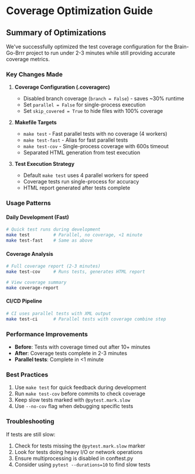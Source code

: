 # Coverage Optimization Guide

## Summary of Optimizations

We've successfully optimized the test coverage configuration for the Brain-Go-Brrr project to run under 2-3 minutes while still providing accurate coverage metrics.

### Key Changes Made

1. **Coverage Configuration (.coveragerc)**
   - Disabled branch coverage (`branch = False`) - saves ~30% runtime
   - Set `parallel = False` for single-process execution
   - Set `skip_covered = True` to hide files with 100% coverage

2. **Makefile Targets**
   - `make test` - Fast parallel tests with no coverage (4 workers)
   - `make test-fast` - Alias for fast parallel tests
   - `make test-cov` - Single-process coverage with 600s timeout
   - Separated HTML generation from test execution

3. **Test Execution Strategy**
   - Default `make test` uses 4 parallel workers for speed
   - Coverage tests run single-process for accuracy
   - HTML report generated after tests complete

### Usage Patterns

#### Daily Development (Fast)
```bash
# Quick test runs during development
make test         # Parallel, no coverage, <1 minute
make test-fast    # Same as above
```

#### Coverage Analysis
```bash
# Full coverage report (2-3 minutes)
make test-cov     # Runs tests, generates HTML report

# View coverage summary
make coverage-report
```

#### CI/CD Pipeline
```bash
# CI uses parallel tests with XML output
make test-ci      # Parallel tests with coverage combine step
```

### Performance Improvements

- **Before**: Tests with coverage timed out after 10+ minutes
- **After**: Coverage tests complete in 2-3 minutes
- **Parallel tests**: Complete in <1 minute

### Best Practices

1. Use `make test` for quick feedback during development
2. Run `make test-cov` before commits to check coverage
3. Keep slow tests marked with `@pytest.mark.slow`
4. Use `--no-cov` flag when debugging specific tests

### Troubleshooting

If tests are still slow:
1. Check for tests missing the `@pytest.mark.slow` marker
2. Look for tests doing heavy I/O or network operations
3. Ensure multiprocessing is disabled in conftest.py
4. Consider using `pytest --durations=10` to find slow tests